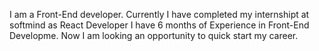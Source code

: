 I am a Front-End developer. Currently I have completed my internshipt at softmind as React Developer I have 6 months of Experience in Front-End Developme. Now I am looking an opportunity to quick start my career. 

<!---
SanaulAnsari09/SanaulAnsari09 is a ✨ special ✨ repository because its `README.md` (this file) appears on your GitHub profile.
You can click the Preview link to take a look at your changes.
--->
